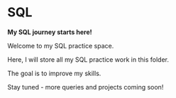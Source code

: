 # SQL

**My SQL journey starts here!**

Welcome to my SQL practice space.

Here, I will store all my SQL practice work in this folder.

The goal is to improve my skills.


Stay tuned - more queries and projects coming soon! 
